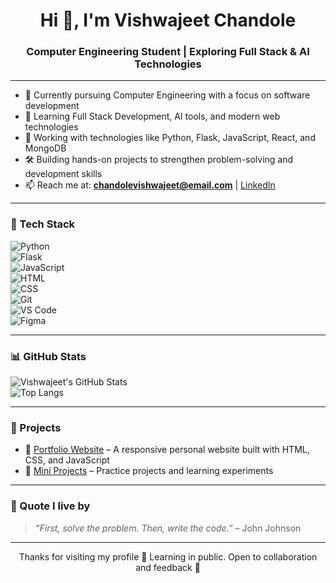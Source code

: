 <h1 align="center">Hi 👋, I'm Vishwajeet Chandole</h1>
<h3 align="center">Computer Engineering Student | Exploring Full Stack & AI Technologies</h3>

---

- 📘 Currently pursuing Computer Engineering with a focus on software development  
- 🌱 Learning Full Stack Development, AI tools, and modern web technologies  
- 🧰 Working with technologies like Python, Flask, JavaScript, React, and MongoDB  
- 🛠️ Building hands-on projects to strengthen problem-solving and development skills  
- 📫 Reach me at: **chandolevishwajeet@email.com** | [LinkedIn](https://linkedin.com/in/vishwajeetchandole)

---

### 🚀 Tech Stack

![Python](https://img.shields.io/badge/-Python-05122A?style=flat&logo=python)  
![Flask](https://img.shields.io/badge/-Flask-05122A?style=flat&logo=flask)  
![JavaScript](https://img.shields.io/badge/-JavaScript-05122A?style=flat&logo=javascript)  
![HTML](https://img.shields.io/badge/-HTML5-05122A?style=flat&logo=html5)  
![CSS](https://img.shields.io/badge/-CSS3-05122A?style=flat&logo=css3)  
![Git](https://img.shields.io/badge/-Git-05122A?style=flat&logo=git)  
![VS Code](https://img.shields.io/badge/-VSCode-05122A?style=flat&logo=visual-studio-code)  
![Figma](https://img.shields.io/badge/-Figma-05122A?style=flat&logo=figma)

---

### 📊 GitHub Stats

![Vishwajeet's GitHub Stats](https://github-readme-stats.vercel.app/api?username=VishwajeetChandole&show_icons=true&theme=radical)  
![Top Langs](https://github-readme-stats.vercel.app/api/top-langs/?username=VishwajeetChandole&layout=compact&theme=radical)

---

### 📌 Projects

- 🔹 [Portfolio Website](https://github.com/VishwajeetChandole/portfolio) – A responsive personal website built with HTML, CSS, and JavaScript  
- 🔹 [Mini Projects](https://github.com/VishwajeetChandole?tab=repositories) – Practice projects and learning experiments

---

### 💬 Quote I live by

> *“First, solve the problem. Then, write the code.”* – John Johnson

---

<p align="center">Thanks for visiting my profile 🙏  
Learning in public. Open to collaboration and feedback 🤝</p>
